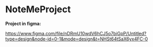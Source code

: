 # NoteMeProject

**Project in figma:**

https://www.figma.com/file/nDRmU10wdV6hCJ5o7biGpP/Untitled?type=design&node-id=0-1&mode=design&t=NHSt64tSaX6yx4FC-0

